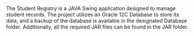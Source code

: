The Student Registry is a JAVA Swing application designed to manage student records.
The project utilizes an Oracle 12C Database to store its data, and a backup of the database is available in the designated Database folder. Additionally, all the required JAR files can be found in the JAR folder.
